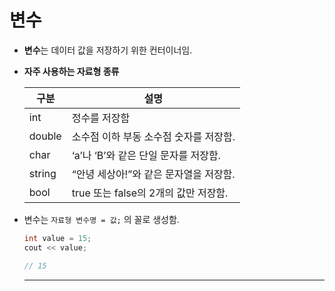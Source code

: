 # 변수

- **변수**는 데이터 값을 저장하기 위한 컨터이너임.
- **자주 사용하는 자료형 종류**
    
    
    | 구분 | 설명 |
    | --- | --- |
    | int | 정수를 저장함 |
    | double | 소수점 이하 부동 소수점 숫자를 저장함. |
    | char  | ‘a’나 ‘B’와 같은 단일 문자를 저장함. |
    | string | “안녕 세상아!”와 같은 문자열을 저장함. |
    | bool | true 또는 false의 2개의 값만 저장함. |
- 변수는 `자료형 변수명 = 값;` 의 꼴로 생성함.
    
    ```cpp
    int value = 15;
    cout << value;
    
    // 15
    ```
    
    ---
